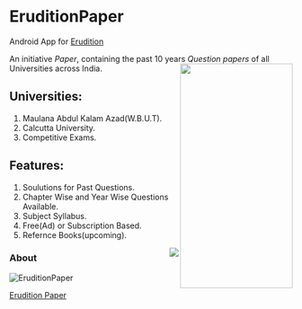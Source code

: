 # EruditionPaper                                    
Android App for [Erudition](https://www.erudition.co.in/)

An initiative *Paper*, containing the past 10 years
*Question papers* of all Universities across India.
<img align="right" width="200" height="400"  src="https://github.com/arunavo4/EruditionPaper2/blob/master/Phone.jpg">

## Universities:
1. Maulana Abdul Kalam Azad(W.B.U.T).
2. Calcutta University.
3. Competitive Exams.

## Features:
1. Soulutions for Past Questions.
2. Chapter Wise and Year Wise Questions Available.
3. Subject Syllabus.
4. Free(Ad) or Subscription Based.
5. Refernce Books(upcoming).





<img align="right" src="https://github.com/arunavo4/EruditionPaper2/blob/master/logo.png">

### About
![EruditionPaper](https://github.com/arunavo4/EruditionPaper2/blob/master/Erudition%20Paper.png)
  
  [Erudition Paper](https://www.erudition.co.in/paper)
